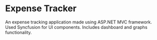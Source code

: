 # Expense Tracker

An expense tracking application made using ASP.NET MVC framework. Used Syncfusion for UI components. Includes dashboard and graphs functionality.
